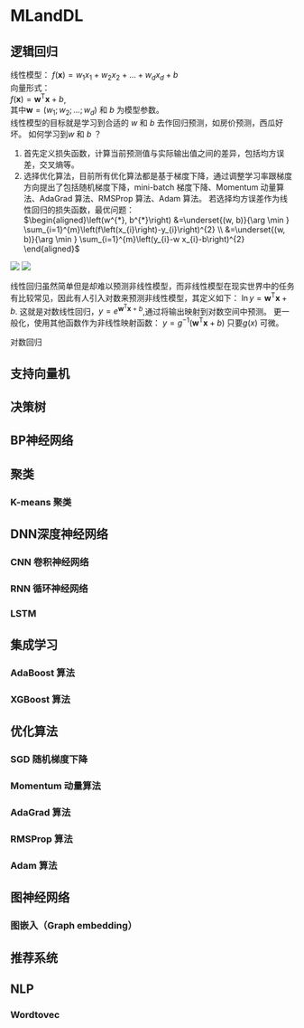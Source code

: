 <script src="https://cdn.mathjax.org/mathjax/latest/MathJax.js?config=TeX-AMS-MML_HTMLorMML" type="text/javascript"></script>
<script type="text/x-mathjax-config">
  MathJax.Hub.Config({
    tex2jax: {
      inlineMath: [ ['$','$'], ["\\(","\\)"] ],
      processEscapes: true
    }
  });
</script>

# MLandDL

## 逻辑回归
线性模型：
$f(\boldsymbol{x})=w_{1} x_{1}+w_{2} x_{2}+\ldots+w_{d} x_{d}+b$   
向量形式：   
$f(\boldsymbol{x})=\boldsymbol{w}^{\mathrm{T}} \boldsymbol{x}+b$,  
其中$\boldsymbol{w}=\left(w_{1} ; w_{2} ; \ldots ; w_{d}\right)$ 和 $b$ 为模型参数。   
线性模型的目标就是学习到合适的 $w$ 和 $b$ 去作回归预测，如房价预测，西瓜好坏。
如何学习到$w$ 和 $b$ ？
1. 首先定义损失函数，计算当前预测值与实际输出值之间的差异，包括均方误差，交叉熵等。   
2. 选择优化算法，目前所有优化算法都是基于梯度下降，通过调整学习率跟梯度方向提出了包括随机梯度下降，mini-batch 梯度下降、Momentum 动量算法、AdaGrad 算法、RMSProp 算法、Adam 算法。
若选择均方误差作为线性回归的损失函数，最优问题：    
$\begin{aligned}\left(w^{*}, b^{*}\right) &=\underset{(w, b)}{\arg \min } \sum_{i=1}^{m}\left(f\left(x_{i}\right)-y_{i}\right)^{2} \\ &=\underset{(w, b)}{\arg \min } \sum_{i=1}^{m}\left(y_{i}-w x_{i}-b\right)^{2} \end{aligned}$

<img src="http://chart.googleapis.com/chart?cht=tx&chl=\Large $\begin{aligned}\left(w^{*}, b^{*}\right) &=\underset{(w, b)}{\arg \min } \sum_{i=1}^{m}\left(f\left(x_{i}\right)-y_{i}\right)^{2} \\ &=\underset{(w, b)}{\arg \min } \sum_{i=1}^{m}\left(y_{i}-w x_{i}-b\right)^{2} \end{aligned}$" style="border:none;">

<img src="http://chart.googleapis.com/chart?cht=tx&chl=\Large x=\frac{-b\pm\sqrt{b^2-4ac}}{2a}" style="border:none;">

线性回归虽然简单但是却难以预测非线性模型，而非线性模型在现实世界中的任务有比较常见，因此有人引入对数来预测非线性模型，其定义如下：
$\ln y=\boldsymbol{w}^{\mathrm{T}} \boldsymbol{x}+b$.
这就是对数线性回归，$y=e^{\boldsymbol{w}^{\mathrm{T}} \boldsymbol{x}+b}$,通过将输出映射到对数空间中预测。
更一般化，使用其他函数作为非线性映射函数：
$y=g^{-1}\left(\boldsymbol{w}^{\mathrm{T}} \boldsymbol{x}+b\right)$
只要$g(x)$ 可微。

对数回归

## 支持向量机

## 决策树

## BP神经网络

## 聚类

### K-means 聚类

## DNN深度神经网络
### CNN 卷积神经网络

### RNN 循环神经网络

### LSTM

## 集成学习

### AdaBoost 算法

### XGBoost 算法

## 优化算法

### SGD 随机梯度下降

### Momentum 动量算法

### AdaGrad 算法

### RMSProp 算法

### Adam 算法

## 图神经网络

### 图嵌入（Graph embedding）

## 推荐系统

## NLP

### Wordtovec


